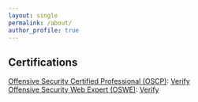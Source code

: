```yaml
---
layout: single
permalink: /about/
author_profile: true
---
```


## Certifications
[Offensive Security Certified Professional (OSCP)](https://www.offensive-security.com/pwk-oscp/): [Verify](https://www.youracclaim.com/badges/2352083f-2957-4c8d-88db-5df6279b61da)  
[Offensive Security Web Expert (OSWE)](https://www.offensive-security.com/awae-oswe/): [Verify](https://www.youracclaim.com/badges/ab2933bd-5373-443f-b6fe-6a0608ecbe6b)  
